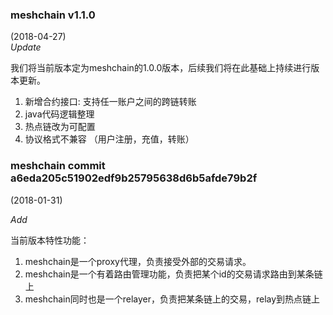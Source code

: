 ### meshchain v1.1.0

(2018-04-27)  
*Update*

我们将当前版本定为meshchain的1.0.0版本，后续我们将在此基础上持续进行版本更新。

1. 新增合约接口: 支持任一账户之间的跨链转账
2. java代码逻辑整理
3. 热点链改为可配置
4. 协议格式不兼容 （用户注册，充值，转账）


### meshchain commit a6eda205c51902edf9b25795638d6b5afde79b2f

(2018-01-31)

*Add*

当前版本特性功能：

1. meshchain是一个proxy代理，负责接受外部的交易请求。
2. meshchain是一个有着路由管理功能，负责把某个id的交易请求路由到某条链上
3. meshchain同时也是一个relayer，负责把某条链上的交易，relay到热点链上